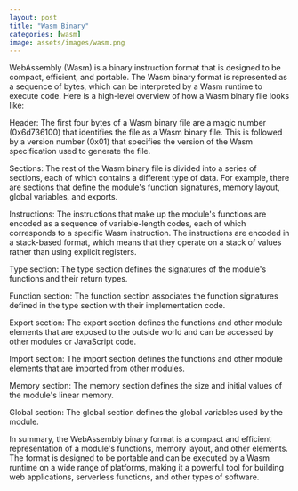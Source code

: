 ```yaml
---
layout: post
title: "Wasm Binary"
categories: [wasm]
image: assets/images/wasm.png
---
```


WebAssembly (Wasm) is a binary instruction format that is designed to be compact, efficient, and portable. The Wasm binary format is represented as a sequence of bytes, which can be interpreted by a Wasm runtime to execute code. Here is a high-level overview of how a Wasm binary file looks like:

Header: The first four bytes of a Wasm binary file are a magic number (0x6d736100) that identifies the file as a Wasm binary file. This is followed by a version number (0x01) that specifies the version of the Wasm specification used to generate the file.

Sections: The rest of the Wasm binary file is divided into a series of sections, each of which contains a different type of data. For example, there are sections that define the module's function signatures, memory layout, global variables, and exports.

Instructions: The instructions that make up the module's functions are encoded as a sequence of variable-length codes, each of which corresponds to a specific Wasm instruction. The instructions are encoded in a stack-based format, which means that they operate on a stack of values rather than using explicit registers.

Type section: The type section defines the signatures of the module's functions and their return types.

Function section: The function section associates the function signatures defined in the type section with their implementation code.

Export section: The export section defines the functions and other module elements that are exposed to the outside world and can be accessed by other modules or JavaScript code.

Import section: The import section defines the functions and other module elements that are imported from other modules.

Memory section: The memory section defines the size and initial values of the module's linear memory.

Global section: The global section defines the global variables used by the module.

In summary, the WebAssembly binary format is a compact and efficient representation of a module's functions, memory layout, and other elements. The format is designed to be portable and can be executed by a Wasm runtime on a wide range of platforms, making it a powerful tool for building web applications, serverless functions, and other types of software.
